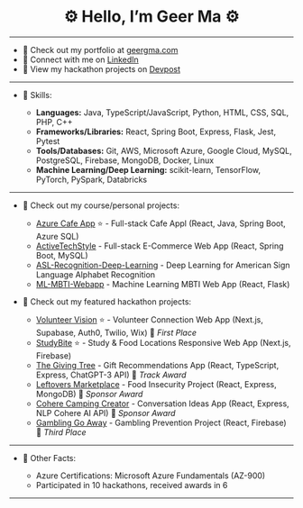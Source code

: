 <h1 align="center">⚙️ Hello, I’m Geer Ma ⚙️</h1>

---

- 💼 Check out my portfolio at [geergma.com](https://www.geergma.com/)
- 🔗 Connect with me on [LinkedIn](https://www.linkedin.com/in/geerma)
- 👀 View my hackathon projects on [Devpost](https://devpost.com/geerma)

---

- 📙 Skills:
  
  - **Languages:** Java, TypeScript/JavaScript, Python, HTML, CSS, SQL, PHP, C++
  - **Frameworks/Libraries:** React, Spring Boot, Express, Flask, Jest, Pytest
  - **Tools/Databases:** Git, AWS, Microsoft Azure, Google Cloud, MySQL, PostgreSQL, Firebase, MongoDB, Docker, Linux
  - **Machine Learning/Deep Learning:** scikit-learn, TensorFlow, PyTorch, PySpark, Databricks

---

- 📖 Check out my course/personal projects:
  - [Azure Cafe App](https://github.com/geerma/azure-cafe-app) :star: - Full-stack Cafe Appl (React, Java, Spring Boot, Azure SQL)
  - [ActiveTechStyle](https://github.com/geerma/activetechstyle) - Full-stack E-Commerce Web App (React, Spring Boot, MySQL)
  - [ASL-Recognition-Deep-Learning](https://github.com/geerma/asl-recognition-deep-learning) - Deep Learning for American Sign Language Alphabet Recognition
  - [ML-MBTI-Webapp](https://github.com/geerma/ml-mbti-webapp) - Machine Learning MBTI Web App (React, Flask)

- 📖 Check out my featured hackathon projects:
  - [Volunteer Vision](https://github.com/geerma/volunteer-vision) :star: - Volunteer Connection Web App (Next.js, Supabase, Auth0, Twilio, Wix) 🥇 *First Place*
  - [StudyBite](https://github.com/geerma/StudyBite) :star: - Study & Food Locations Responsive Web App (Next.js, Firebase)
  - [The Giving Tree](https://github.com/geerma/thegivingtree) - Gift Recommendations App (React, TypeScript, Express, ChatGPT-3 API) 🏅 *Track Award*
  - [Leftovers Marketplace](https://github.com/geerma/leftoversmarketplace) - Food Insecurity Project (React, Express, MongoDB) 🏅 *Sponsor Award*
  - [Cohere Camping Creator](https://github.com/geerma/CohereCampingCreator) - Conversation Ideas App (React, Express, NLP Cohere AI API) 🏅 *Sponsor Award*
  - [Gambling Go Away](https://github.com/geerma/GamblingGoAway) - Gambling Prevention Project (React, Firebase) 🥉 *Third Place*

---

- 🎨 Other Facts:
  
  - Azure Certifications: Microsoft Azure Fundamentals (AZ-900)
  - Participated in 10 hackathons, received awards in 6

---
